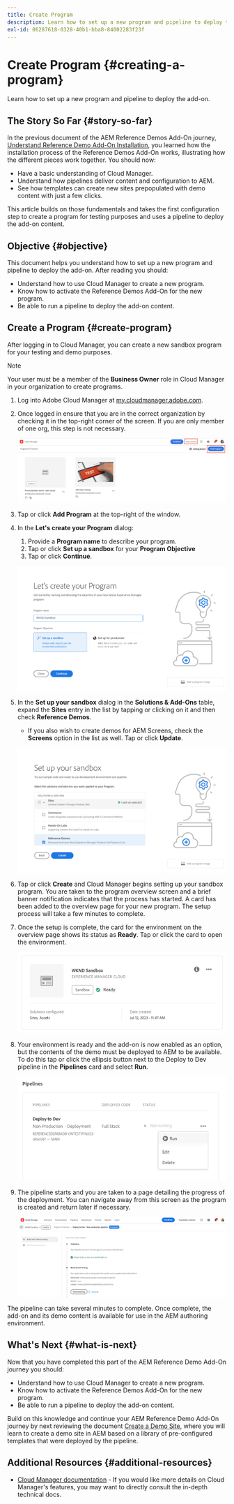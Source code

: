 ```yaml
---
title: Create Program
description: Learn how to set up a new program and pipeline to deploy the add-on.
exl-id: 06287618-0328-40b1-bba8-84002283f23f
---
```


# Create Program {#creating-a-program}

Learn how to set up a new program and pipeline to deploy the add-on.

## The Story So Far {#story-so-far}

In the previous document of the AEM Reference Demos Add-On journey, [Understand Reference Demo Add-On Installation,](installation.md) you learned how the installation process of the Reference Demos Add-On works, illustrating how the different pieces work together. You should now:

* Have a basic understanding of Cloud Manager.
* Understand how pipelines deliver content and configuration to AEM.
* See how templates can create new sites prepopulated with demo content with just a few clicks.

This article builds on those fundamentals and takes the first configuration step to create a program for testing purposes and uses a pipeline to deploy the add-on content.

## Objective {#objective}

This document helps you understand how to set up a new program and pipeline to deploy the add-on. After reading you should:

* Understand how to use Cloud Manager to create a new program.
* Know how to activate the Reference Demos Add-On for the new program.
* Be able to run a pipeline to deploy the add-on content.

## Create a Program {#create-program}

After logging in to Cloud Manager, you can create a new sandbox program for your testing and demo purposes.

>[!NOTE]
>
>Your user must be a member of the **Business Owner** role in Cloud Manager in your organization to create programs.

1. Log into Adobe Cloud Manager at [my.cloudmanager.adobe.com](https://my.cloudmanager.adobe.com/).

1. Once logged in ensure that you are in the correct organization by checking it in the top-right corner of the screen. If you are only member of one org, this step is not necessary.

   ![Cloud Manager overview](assets/cloud-manager.png)

1. Tap or click **Add Program** at the top-right of the window.

1. In the **Let's create your Program** dialog:

   1. Provide a **Program name** to describe your program.
   1. Tap or click **Set up a sandbox** for your **Program Objective**
   1. Tap or click **Continue**.

   ![Create program dialog](assets/create-program.png)

1. In the **Set up your sandbox** dialog in the **Solutions &amp; Add-Ons** table, expand the **Sites** entry in the list by tapping or clicking on it and then check **Reference Demos**.

   * If you also wish to create demos for AEM Screens, check the **Screens** option in the list as well. Tap or click **Update**.

   ![Selecting add-on for reference demo in program setup](assets/select-reference-demo-add-on.png)


1. Tap or click **Create** and Cloud Manager begins setting up your sandbox program. You are taken to the program overview screen and a brief banner notification indicates that the process has started. A card has been added to the overview page for your new program. The setup process will take a few minutes to complete.

1. Once the setup is complete, the card for the environment on the overview page shows its status as **Ready**. Tap or click the card to open the environment.

   ![Program creation complete](assets/ready.png)

1. Your environment is ready and the add-on is now enabled as an option, but the contents of the demo must be deployed to AEM to be available. To do this tap or click the ellipsis button next to the Deploy to Dev pipeline in the **Pipelines** card and select **Run**.

   ![Start](assets/run.png)

1. The pipeline starts and you are taken to a page detailing the progress of the deployment. You can navigate away from this screen as the program is created and return later if necessary.

   ![Deployment](assets/deployment.png)

The pipeline can take several minutes to complete. Once complete, the add-on and its demo content is available for use in the AEM authoring environment.

## What's Next {#what-is-next}

Now that you have completed this part of the AEM Reference Demo Add-On journey you should:

* Understand how to use Cloud Manager to create a new program.
* Know how to activate the Reference Demos Add-On for the new program.
* Be able to run a pipeline to deploy the add-on content.

Build on this knowledge and continue your AEM Reference Demo Add-On journey by next reviewing the document [Create a Demo Site,](create-site.md) where you will learn to create a demo site in AEM based on a library of pre-configured templates that were deployed by the pipeline.

## Additional Resources {#additional-resources}

* [Cloud Manager documentation](https://experienceleague.adobe.com/docs/experience-manager-cloud-service/onboarding/onboarding-concepts/cloud-manager-introduction.html) - If you would like more details on Cloud Manager's features, you may want to directly consult the in-depth technical docs.
